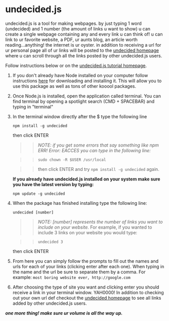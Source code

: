 # undecided.js
undecided.js is a tool for making webpages. by just typing 1 word (undecided) and 1 number (the amount of links u want to show) u can create a single webpage containing any and every link u can think of! u can link to ur favorite website, a PDF, ur aunts blog, an article worth reading...anything! the internet is ur oyster. in addition to receiving a url for ur personal page all of ur links will be posted to the <a href="https://desolate-scrubland-97851.herokuapp.com/" target="_blank">undecided homepage</a> where u can scroll through all the links posted by other undecided.js users.

Follow instructions below or on the <a href="https://desolate-scrubland-97851.herokuapp.com/tutorial" target="_blank">undecided.js tutorial homepage</a>.

1. If you don't already have Node installed on your computer follow instructions <a href="https://nodejs.org/en/" target="_blank">here</a> for downloading and installing it. This will allow you to use this package as well as tons of other kooool packages.



2. Once Node.js is installed, open the application called terminal. You can find terminal by opening a spotlight search (CMD + SPACEBAR) and typing in "terminal"




3. In the terminal window directly after the $ type the following line

   ```npm install -g undecided```
   
   then click ENTER
   
   > > _NOTE: if you get some errors that say something like npm ERR! Error: EACCES you can type in the following line:_
   
   > > ```sudo chown -R $USER /usr/local```
   
   > > then click ENTER and try `npm install -g undecided` again.
      
      
      **If you already have undecided.js installed on your system make sure you have the latest version by typing:**
      
      
      ```npm update -g undecided```
    
      

4. When the package has finished installing type the following line:

    ```undecided [number]```
    
      > > _NOTE: [number] represents the number of links you want to include on your website._
      > > For example, if you wanted to include 3 links on your website you would type:

      > > ```undecided 3```
    
    then click ENTER






 5. From here you can simply follow the prompts to fill out the names and urls for each of your links (clicking enter after each one). When typing in the name and the url be sure to separate them by a comma.
    For example:
     ```most boring website ever, http://google.com```
     
     
     

 6. After choosing the type of site you want and clicking enter you should receive a link in your terminal window. YAH0000! In addition to checking out your own url def checkout the <a href="https://desolate-scrubland-97851.herokuapp.com/" target="_blank">undecided homepage</a> to see all links added by other undecided.js users.
 
 
 ***one more thing! make sure ur volume is all the way up.***
